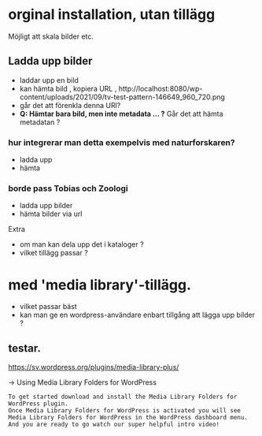 # orginal installation, utan tillägg

Möjligt att skala bilder etc.

## Ladda upp bilder
- laddar upp en bild 
- kan hämta bild , kopiera URL , http://localhost:8080/wp-content/uploads/2021/09/tv-test-pattern-146649_960_720.png 
- går det att förenkla denna URl?
- **Q: Hämtar bara bild, men inte metadata ... ?** Går det att hämta metadatan ?

### hur integrerar man detta exempelvis med naturforskaren?
- ladda upp
- hämta

### borde pass Tobias och Zoologi
- ladda upp bilder
- hämta bilder via url

Extra 
- om man kan dela upp det i kataloger ?
- vilket tillägg passar ?

# med 'media library'-tillägg.
- vilket passar bäst
- kan man ge en wordpress-användare enbart tillgång att lägga upp bilder ?

## testar.
https://sv.wordpress.org/plugins/media-library-plus/

-> Using Media Library Folders for WordPress 
```
To get started download and install the Media Library Folders for WordPress plugin. 
Once Media Library Folders for WordPress is activated you will see Media Library Folders for WordPress in the WordPress dashboard menu. 
And you are ready to go watch our super helpful intro video!
```




